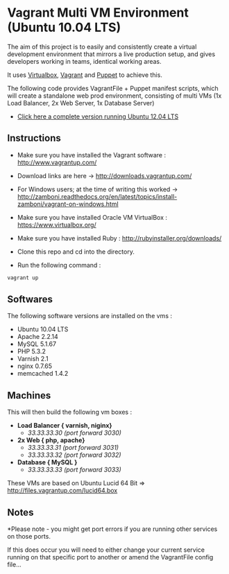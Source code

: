 Vagrant Multi VM Environment (Ubuntu 10.04 LTS)
===============================================

The aim of this project is to easily and consistently create a virtual development environment that mirrors a live production setup, and gives developers working in teams, identical working areas.

It uses <a href="https://www.virtualbox.org/">Virtualbox</a>, <a href="http://www.vagrantup.com">Vagrant</a> and <a href="https://puppetlabs.com/">Puppet</a> to achieve this. 

The following code provides VagrantFile + Puppet manifest scripts, which will create a standalone web prod environment, consisting of multi VMs (1x Load Balancer, 2x Web Server, 1x Database Server)


 - <a href="https://github.com/modernfidelity/vagrant-web-prod-precise64">Click here a complete version running Ubuntu 12.04 LTS</a>


Instructions
------------

- Make sure you have installed the Vagrant software : http://www.vagrantup.com/

 - Download links are here -> http://downloads.vagrantup.com/
 - For Windows users; at the time of writing this worked -> http://zamboni.readthedocs.org/en/latest/topics/install-zamboni/vagrant-on-windows.html

- Make sure you have installed Oracle VM VirtualBox : https://www.virtualbox.org/

- Make sure you have installed Ruby : http://rubyinstaller.org/downloads/

- Clone this repo and cd into the directory. 

- Run the following command : 


```bash
vagrant up
```

Softwares
---------

The following software versions are installed on the vms : 

 - Ubuntu 10.04 LTS
 - Apache 2.2.14
 - MySQL 5.1.67
 - PHP 5.3.2
 - Varnish 2.1
 - nginx 0.7.65
 - memcached 1.4.2


Machines
--------

This will then build the following vm boxes : 

- <strong>Load Balancer { varnish, niginx}</strong>
  - *33.33.33.30 (port forward 3030)*  
- <strong>2x Web { php, apache}</strong>
    - *33.33.33.31 (port forward 3031)*
    - *33.33.33.32 (port forward 3032)* 
- <strong>Database { MySQL }</strong>
    - *33.33.33.33 (port forward 3033)*


These VMs are based on Ubuntu Lucid 64 Bit => http://files.vagrantup.com/lucid64.box

Notes
-----
*Please note - you might get port errors if you are running other services on those ports. 

If this does occur you will need to either change your current service running on that specific port to another 
or amend the VagrantFile config file...
